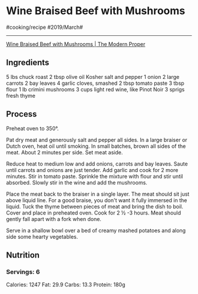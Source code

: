 # Wine Braised Beef with Mushrooms
#cooking/recipe #2019/March#
- - - -
[Wine Braised Beef with Mushrooms | The Modern Proper](https://themodernproper.com/posts/wine-braised-beef-with-mushrooms)

## Ingredients
5 lbs chuck roast
2 tbsp olive oil
Kosher salt and pepper
1 onion
2 large carrots
2 bay leaves
4 garlic cloves, smashed
2 tbsp tomato paste
3 tbsp flour
1 lb crimini mushrooms
3 cups light red wine, like Pinot Noir
3 sprigs fresh thyme

## Process
Preheat oven to 350°.

Pat dry meat and generously salt and pepper all sides. In a large braiser or Dutch oven, heat oil until smoking. In small batches, brown all sides of the meat. About 2 minutes per side. Set meat aside.

Reduce heat to medium low and add onions, carrots and bay leaves. Saute until carrots and onions are just tender. Add garlic and cook for 2 more minutes. Stir in tomato paste. Sprinkle the mixture with flour and stir until absorbed. Slowly stir in the wine and add the mushrooms.

Place the meat back to the braiser in a single layer. The meat should sit just above liquid line. For a good braise, you don't want it fully immersed in the liquid. Tuck the thyme between pieces of meat and bring the dish to boil. Cover and place in preheated oven. Cook for 2 ½ -3 hours. Meat should gently fall apart with a fork when done.

Serve in a shallow bowl over a bed of creamy mashed potatoes and along side some hearty vegetables.

## Nutrition
### Servings: 6
Calories: 1247
Fat: 29.9
Carbs: 13.3
Protein: 180g